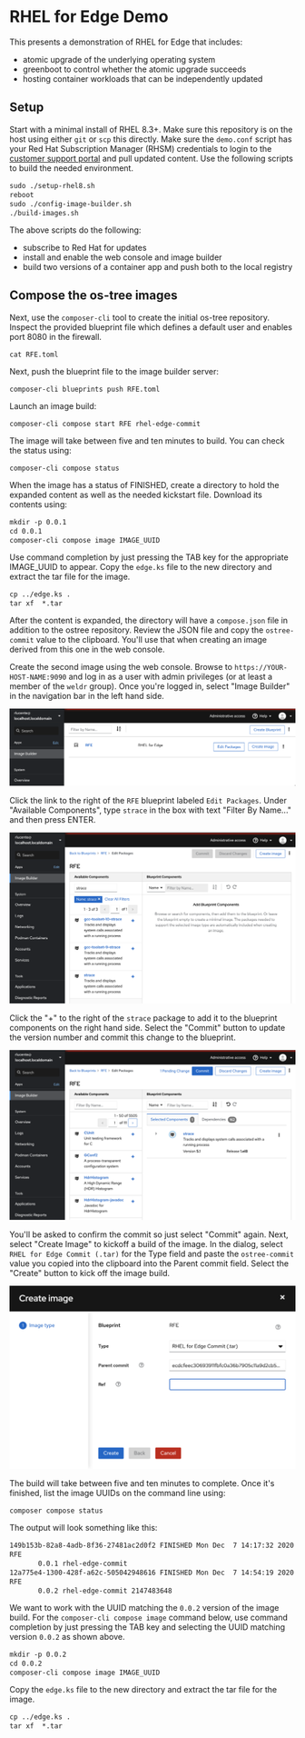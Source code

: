 # RHEL for Edge Demo
This presents a demonstration of RHEL for Edge that includes:
* atomic upgrade of the underlying operating system
* greenboot to control whether the atomic upgrade succeeds
* hosting container workloads that can be independently updated

## Setup 
Start with a minimal install of RHEL 8.3+. Make sure this repository
is on the host using either `git` or `scp` this directly. Make sure
the `demo.conf` script has your Red Hat Subscription Manager (RHSM)
credentials to login to the [customer support portal](https://access.redhat.com)
and pull updated content. Use the following scripts to build the
needed environment.

    sudo ./setup-rhel8.sh
    reboot
    sudo ./config-image-builder.sh
    ./build-images.sh

The above scripts do the following:
* subscribe to Red Hat for updates
* install and enable the web console and image builder
* build two versions of a container app and push both to the local registry

## Compose the os-tree images
Next, use the `composer-cli` tool to create the initial os-tree
repository. Inspect the provided blueprint file which defines a
default user and enables port 8080 in the firewall.

    cat RFE.toml

Next, push the blueprint file to the image builder server:

    composer-cli blueprints push RFE.toml

Launch an image build:

    composer-cli compose start RFE rhel-edge-commit

The image will take between five and ten minutes to build. You can
check the status using:

    composer-cli compose status

When the image has a status of FINISHED, create a directory to hold
the expanded content as well as the needed kickstart file. Download
its contents using:

    mkdir -p 0.0.1
    cd 0.0.1
    composer-cli compose image IMAGE_UUID

Use command completion by just pressing the TAB key for the appropriate
IMAGE_UUID to appear. Copy the `edge.ks` file to the new directory
and extract the tar file for the image.

    cp ../edge.ks .
    tar xf  *.tar

After the content is expanded, the directory will have a `compose.json`
file in addition to the ostree repository. Review the JSON file and
copy the `ostree-commit` value to the clipboard. You'll use that
when creating an image derived from this one in the web console.

Create the second image using the web console. Browse to
`https://YOUR-HOST-NAME:9090` and log in as a user with admin
privileges (or at least a member of the `weldr` group). Once you're
logged in, select "Image Builder" in the navigation bar in the left
hand side.

![Image Builder](/images/image-builder.png)

Click the link to the right of the `RFE` blueprint labeled `Edit
Packages`. Under "Available Components", type `strace` in the box
with text "Filter By Name..." and then press ENTER.

![Filter Packages](/images/filter-packages.png)

Click the "+" to the right of the `strace` package to add it to the
blueprint components on the right hand side. Select the "Commit"
button to update the version number and commit this change to the
blueprint.

![Commit Change](/images/pre-commit.png)

You'll be asked to confirm the commit so just select "Commit" again.
Next, select "Create Image" to kickoff a build of the image. In the
dialog, select `RHEL for Edge Commit (.tar)` for the Type field and
paste the `ostree-commit` value you copied into the clipboard into
the Parent commit field. Select the "Create" button to kick off the
image build.

![Create Image](/images/create-image.png)

The build will take between five and ten minutes to complete. Once
it's finished, list the image UUIDs on the command line using:

    composer compose status

The output will look something like this:

    149b153b-82a8-4adb-8f36-27481ac2d0f2 FINISHED Mon Dec  7 14:17:32 2020 RFE
           0.0.1 rhel-edge-commit
    12a775e4-1300-428f-a62c-505042948616 FINISHED Mon Dec  7 14:54:19 2020 RFE
           0.0.2 rhel-edge-commit 2147483648

We want to work with the UUID matching the `0.0.2` version of the
image build. For the `composer-cli compose image` command below,
use command completion by just pressing the TAB key and selecting
the UUID matching version `0.0.2` as shown above.

    mkdir -p 0.0.2
    cd 0.0.2
    composer-cli compose image IMAGE_UUID

Copy the `edge.ks` file to the new directory and extract the tar
file for the image.

    cp ../edge.ks .
    tar xf  *.tar

